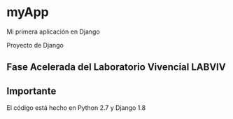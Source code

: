 # myApp
Mi primera aplicación en Django



Proyecto de Django



Fase Acelerada del Laboratorio Vivencial LABVIV
-

Importante
-

El código está hecho en Python 2.7 y Django 1.8
